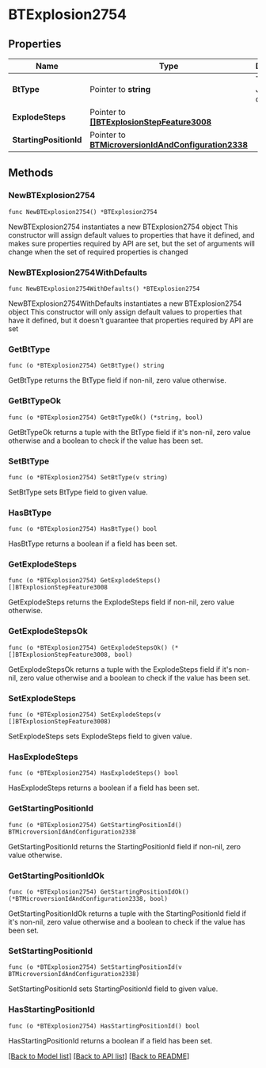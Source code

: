 # BTExplosion2754

## Properties

Name | Type | Description | Notes
------------ | ------------- | ------------- | -------------
**BtType** | Pointer to **string** | Type of JSON object. | [optional] 
**ExplodeSteps** | Pointer to [**[]BTExplosionStepFeature3008**](BTExplosionStepFeature3008.md) |  | [optional] 
**StartingPositionId** | Pointer to [**BTMicroversionIdAndConfiguration2338**](BTMicroversionIdAndConfiguration2338.md) |  | [optional] 

## Methods

### NewBTExplosion2754

`func NewBTExplosion2754() *BTExplosion2754`

NewBTExplosion2754 instantiates a new BTExplosion2754 object
This constructor will assign default values to properties that have it defined,
and makes sure properties required by API are set, but the set of arguments
will change when the set of required properties is changed

### NewBTExplosion2754WithDefaults

`func NewBTExplosion2754WithDefaults() *BTExplosion2754`

NewBTExplosion2754WithDefaults instantiates a new BTExplosion2754 object
This constructor will only assign default values to properties that have it defined,
but it doesn't guarantee that properties required by API are set

### GetBtType

`func (o *BTExplosion2754) GetBtType() string`

GetBtType returns the BtType field if non-nil, zero value otherwise.

### GetBtTypeOk

`func (o *BTExplosion2754) GetBtTypeOk() (*string, bool)`

GetBtTypeOk returns a tuple with the BtType field if it's non-nil, zero value otherwise
and a boolean to check if the value has been set.

### SetBtType

`func (o *BTExplosion2754) SetBtType(v string)`

SetBtType sets BtType field to given value.

### HasBtType

`func (o *BTExplosion2754) HasBtType() bool`

HasBtType returns a boolean if a field has been set.

### GetExplodeSteps

`func (o *BTExplosion2754) GetExplodeSteps() []BTExplosionStepFeature3008`

GetExplodeSteps returns the ExplodeSteps field if non-nil, zero value otherwise.

### GetExplodeStepsOk

`func (o *BTExplosion2754) GetExplodeStepsOk() (*[]BTExplosionStepFeature3008, bool)`

GetExplodeStepsOk returns a tuple with the ExplodeSteps field if it's non-nil, zero value otherwise
and a boolean to check if the value has been set.

### SetExplodeSteps

`func (o *BTExplosion2754) SetExplodeSteps(v []BTExplosionStepFeature3008)`

SetExplodeSteps sets ExplodeSteps field to given value.

### HasExplodeSteps

`func (o *BTExplosion2754) HasExplodeSteps() bool`

HasExplodeSteps returns a boolean if a field has been set.

### GetStartingPositionId

`func (o *BTExplosion2754) GetStartingPositionId() BTMicroversionIdAndConfiguration2338`

GetStartingPositionId returns the StartingPositionId field if non-nil, zero value otherwise.

### GetStartingPositionIdOk

`func (o *BTExplosion2754) GetStartingPositionIdOk() (*BTMicroversionIdAndConfiguration2338, bool)`

GetStartingPositionIdOk returns a tuple with the StartingPositionId field if it's non-nil, zero value otherwise
and a boolean to check if the value has been set.

### SetStartingPositionId

`func (o *BTExplosion2754) SetStartingPositionId(v BTMicroversionIdAndConfiguration2338)`

SetStartingPositionId sets StartingPositionId field to given value.

### HasStartingPositionId

`func (o *BTExplosion2754) HasStartingPositionId() bool`

HasStartingPositionId returns a boolean if a field has been set.


[[Back to Model list]](../README.md#documentation-for-models) [[Back to API list]](../README.md#documentation-for-api-endpoints) [[Back to README]](../README.md)


